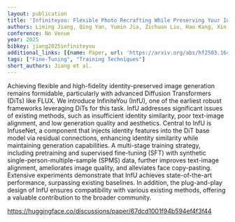 ```yaml
---
layout: publication
title: 'Infiniteyou: Flexible Photo Recrafting While Preserving Your Identity'
authors: Liming Jiang, Qing Yan, Yumin Jia, Zichuan Liu, Hao Kang, Xin Lu
conference: No Venue
year: 2025
bibkey: jiang2025infiniteyou
additional_links: [{name: Paper, url: 'https://arxiv.org/abs/hf2503.16418'}]
tags: ["Fine-Tuning", "Training Techniques"]
short_authors: Jiang et al.
---
```

Achieving flexible and high-fidelity identity-preserved image generation remains formidable, particularly with advanced Diffusion Transformers (DiTs) like FLUX. We introduce InfiniteYou (InfU), one of the earliest robust frameworks leveraging DiTs for this task. InfU addresses significant issues of existing methods, such as insufficient identity similarity, poor text-image alignment, and low generation quality and aesthetics. Central to InfU is InfuseNet, a component that injects identity features into the DiT base model via residual connections, enhancing identity similarity while maintaining generation capabilities. A multi-stage training strategy, including pretraining and supervised fine-tuning (SFT) with synthetic single-person-multiple-sample (SPMS) data, further improves text-image alignment, ameliorates image quality, and alleviates face copy-pasting. Extensive experiments demonstrate that InfU achieves state-of-the-art performance, surpassing existing baselines. In addition, the plug-and-play design of InfU ensures compatibility with various existing methods, offering a valuable contribution to the broader community.

https://huggingface.co/discussions/paper/67dcd1001f94b594ef4f3f44